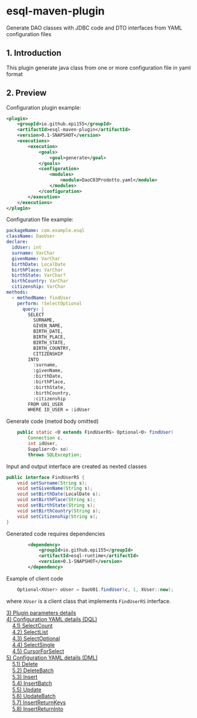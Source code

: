# esql-maven-plugin
Generate DAO classes with JDBC code and DTO interfaces from YAML configuration files

## <a id="1">1. Introduction</a>
This plugin generate java class from one or more configuration
file in yaml format

## <a id="2">2. Preview</a>

Configuration plugin example:

~~~xml
<plugin>
    <groupId>io.github.epi155</groupId>
    <artifactId>esql-maven-plugin</artifactId>
    <version>0.1-SNAPSHOT</version>
    <executions>
        <execution>
            <goals>
                <goal>generate</goal>
            </goals>
            <configuration>
                <modules>
                    <module>DaoC03Prodotto.yaml</module>
                </modules>
            </configuration>
        </execution>
    </executions>
</plugin>
~~~

Configuration file example:

~~~yaml
packageName: com.example.esql
className: DaoUser
declare:
  idUser: int
  surname: VarChar
  givenName: VarChar
  birthDate: LocalDate
  birthPlace: VarChar
  birthState: VarChar?
  birthCountry: VarChar
  citizenship: VarChar
methods:
  - methodName: findUser
    perform: !SelectOptional
      query: |
        SELECT
          SURNAME,
          GIVEN_NAME, 
          BIRTH_DATE,
          BIRTH_PLACE,
          BIRTH_STATE,
          BIRTH_COUNTRY,
          CITIZENSHIP
        INTO
          :surname,
          :givenName, 
          :birthDate,
          :birthPlace,
          :birthState,
          :birthCountry,
          :citizenship
        FROM U01_USER
        WHERE ID_USER = :idUser
~~~

Generate code (metod body omitted)

~~~java
    public static <O extends FindUserRS> Optional<O> findUser(
        Connection c,
        int idUser,
        Supplier<O> so)
        throws SQLException;

~~~

Input and output interface are created as nexted classes

~~~java
public interface FindUserRS {
    void setSurname(String s);
    void setGivenName(String s);
    void setBirthDate(LocalDate s);
    void setBirthPlace(String s);
    void setBirthState(String s);
    void setBirthCountry(String s);
    void setCitizenship(String s);
}
~~~

Generated code requires dependencies

~~~xml
        <dependency>
            <groupId>io.github.epi155</groupId>
            <artifactId>esql-runtime</artifactId>
            <version>0.1-SNAPSHOT</version>
        </dependency>
~~~


Example of client code

~~~java
    Optional<XUser> oUser = DaoU01.findUser(c, 1, XUser::new);
~~~

where `XUser` is a client class that implements `FindUserRS` interface.


[3) Plugin parameters details](#3)<br/>
[4) Configuration YAML details (DQL)](doc/ConfigYaml.md)<br/>
&nbsp;&nbsp;&nbsp;&nbsp;[4.1) SelectCount](doc/SelectCount.md)<br/>
&nbsp;&nbsp;&nbsp;&nbsp;[4.2) SelectList](doc/SelectList.md)<br/>
&nbsp;&nbsp;&nbsp;&nbsp;[4.3) SelectOptional](doc/SelectOptional.md)<br/>
&nbsp;&nbsp;&nbsp;&nbsp;[4.4) SelectSingle](doc/SelectSingle.md)<br/>
&nbsp;&nbsp;&nbsp;&nbsp;[4.5) CursorForSelect](doc/CursorForSelect.md)<br/>
[5) Configuration YAML details (DML)](#5)<br/>
&nbsp;&nbsp;&nbsp;&nbsp;[5.1) Delete](#51)<br/>
&nbsp;&nbsp;&nbsp;&nbsp;[5.2) DeleteBatch](#52)<br/>
&nbsp;&nbsp;&nbsp;&nbsp;[5.3) Insert](#53)<br/>
&nbsp;&nbsp;&nbsp;&nbsp;[5.4) InsertBatch](#54)<br/>
&nbsp;&nbsp;&nbsp;&nbsp;[5.5) Update](#55)<br/>
&nbsp;&nbsp;&nbsp;&nbsp;[5.6) UpdateBatch](#56)<br/>
&nbsp;&nbsp;&nbsp;&nbsp;[5.7) InsertReturnKeys](#57)<br/>
&nbsp;&nbsp;&nbsp;&nbsp;[5.8) InsertReturnInto](#58)<br/>

